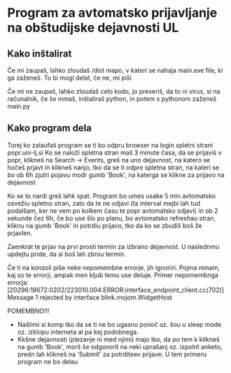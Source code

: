 # Program za avtomatsko prijavljanje na obštudijske dejavnosti UL

## Kako inštalirat

Če mi zaupaš, lahko zloudaš /dist mapo, v kateri se nahaja main.exe file, ki ga zaženeš. To bi mogl delat, če ne, mi piši

Če mi ne zaupaš, lahko zloudaš celo kodo, jo preveriš, da to ni virus, si na računalnik, če še nimaš, inštaliraš python, in potem s pythonom zaženeš main.py

## Kako program dela

Torej ko zalaufaš program se ti bo odpru browser na login spletni strani popr.uni-lj.si
Ko se naloži spletna stran maš 3 minute časa, da se prijaviš v popr, klikneš na Search -> Events, greš na uno dejavnost, na katero se hočeš prjavt in klikneš nanjo, tko da se ti odpre spletna stran, na kateri se bo ob 6h zjutri pojavu modr gumb 'Book', na katerga se klikne za prijavo na dejavnost

Ko se to nardi greš lahk spat. Program bo umes usake 5 min avtomatsko osvežiu spletno stran, zato da te ne odjavi (ta interval mejbi lah tud podalšam, ker ne vem po kolkem času te popr avtomatsko odjavi) in ob 2 sekunde čez 6h, če bo use šlo po planu,
bo avtomatsko refreshau stran, kliknu na gumb 'Book' in potrdiu prijavo, tko da ko se zbudiš boš že prjavlen.

Zaenkrat te prjav na prvi prosti termin za izbrano dejavnost. U naslednmu updejtu pride, da si boš lah zbrou termin.

Če ti na konzoli piše neke nepomembne errorje, jih ignoriri. Pojma nimam, kaj so te errorji, ampak men kljub temu use deluje.
Primer nepomembnga errorja:
[20296:18672:0202/223010.004:ERROR:interface_endpoint_client.cc(702)] Message 1 rejected by interface blink.mojom.WidgetHost

POMEMBNO!!!
- Naštimi si komp tko da se ti ne bo ugasnu ponoč oz. šou u sleep mode oz. izklopu interneta al pa kej podobnega.
- Kkšne dejavnosti (plezanje ni med njimi) majo tko, da po tem k klikneš na gumb 'Book', morš še odgovorit na neki uprašanj oz. izpolnt anketo, predn lah klikneš na 'Submit' za potrditeev prijave. U tem primeru program ne bo delau

